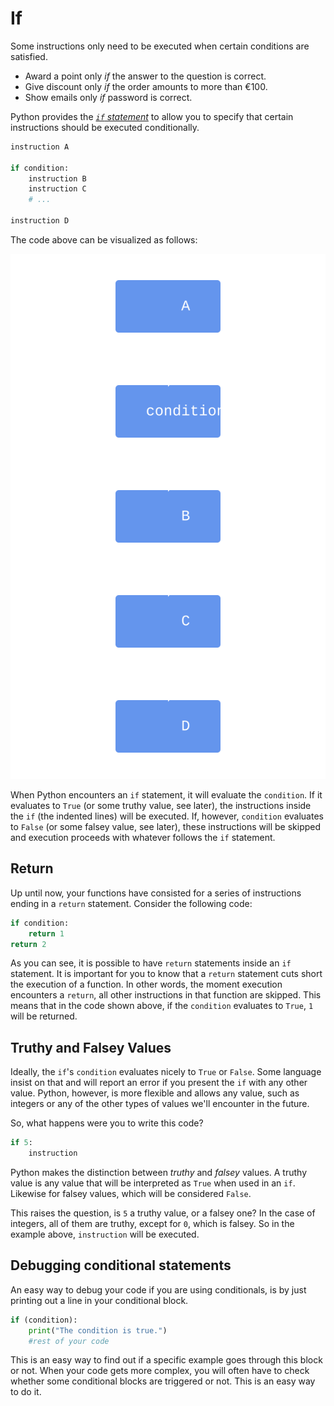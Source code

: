 # If

Some instructions only need to be executed when certain conditions are satisfied.

- Award a point only _if_ the answer to the question is correct.
- Give discount only _if_ the order amounts to more than &euro;100.
- Show emails only _if_ password is correct.

Python provides the [_`if` statement_](https://docs.python.org/3/tutorial/controlflow.html#if-statements) to allow you to specify that certain instructions should be executed conditionally.

```python
instruction A

if condition:
    instruction B
    instruction C
    # ...

instruction D
```

The code above can be visualized as follows:

![if statement](image-if.svg)

When Python encounters an `if` statement, it will evaluate the `condition`.
If it evaluates to `True` (or some truthy value, see later), the instructions inside the `if` (the indented lines) will be executed.
If, however, `condition` evaluates to `False` (or some falsey value, see later), these instructions will be skipped and execution proceeds with whatever follows the `if` statement.

## Return

Up until now, your functions have consisted for a series of instructions ending in a `return` statement.
Consider the following code:


```python
if condition:
    return 1
return 2
```

As you can see, it is possible to have `return` statements inside an `if` statement.
It is important for you to know that a `return` statement cuts short the execution of a function.
In other words, the moment execution encounters a `return`, all other instructions in that function are skipped.
This means that in the code shown above, if the `condition` evaluates to `True`, `1` will be returned.

## Truthy and Falsey Values

Ideally, the `if`'s `condition` evaluates nicely to `True` or `False`.
Some language insist on that and will report an error if you present the `if` with any other value.
Python, however, is more flexible and allows any value, such as integers or any of the other types of values we'll encounter in the future.

So, what happens were you to write this code?

```python
if 5:
    instruction
```

Python makes the distinction between _truthy_ and _falsey_ values.
A truthy value is any value that will be interpreted as `True` when used in an `if`.
Likewise for falsey values, which will be considered `False`.

This raises the question, is `5` a truthy value, or a falsey one?
In the case of integers, all of them are truthy, except for `0`, which is falsey.
So in the example above, `instruction` will be executed.

## Debugging conditional statements

An easy way to debug your code if you are using conditionals, is by just printing out a line in your conditional block. 

``` python
if (condition):
    print("The condition is true.")
    #rest of your code
```

This is an easy way to find out if a specific example goes through this block or not. When your code gets more complex, you will often have to check whether some conditional blocks are triggered or not. This is an easy way to do it. 